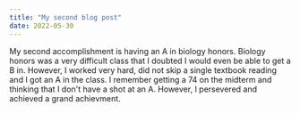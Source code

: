 ```yaml
---
title: "My second blog post"
date: 2022-05-30
---
```

My second accomplishment is having an A in biology honors. Biology honors was a very difficult class that I doubted I would even be able to get a B in. However, I worked very hard, did not skip a single textbook reading and I got an A in the class. I remember getting a 74 on the midterm and thinking that I don't have a shot at an A. However, I persevered and achieved a grand achievment. 
